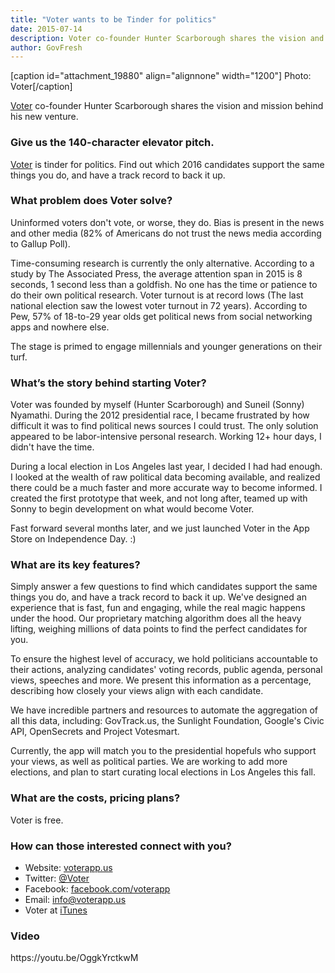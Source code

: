 ```yaml
---
title: "Voter wants to be Tinder for politics"
date: 2015-07-14
description: Voter co-founder Hunter Scarborough shares the vision and mission behind his new venture.
author: GovFresh
---
```


[caption id="attachment_19880" align="alignnone" width="1200"] Photo: Voter[/caption]

<a href="http://www.voterapp.us">Voter</a> co-founder Hunter Scarborough shares the vision and mission behind his new venture.
<h3>Give us the 140-character elevator pitch.</h3>
<a href="http://www.voterapp.us">Voter</a> is tinder for politics. Find out which 2016 candidates support the same things you do, and have a track record to back it up.
<h3>What problem does Voter solve?</h3>
Uninformed voters don't vote, or worse, they do. Bias is present in the news and other media (82% of Americans do not trust the news media according to Gallup Poll).

Time-consuming research is currently the only alternative. According to a study by The Associated Press, the average attention span in 2015 is 8 seconds, 1 second less than a goldfish. No one has the time or patience to do their own political research. Voter turnout is at record lows (The last national election saw the lowest voter turnout in 72 years). According to Pew, 57% of 18-to-29 year olds get political news from social networking apps and nowhere else.

The stage is primed to engage millennials and younger generations on their turf.
<h3>What’s the story behind starting Voter?</h3>
Voter was founded by myself (Hunter Scarborough) and Suneil (Sonny) Nyamathi. During the 2012 presidential race, I became frustrated by how difficult it was to find political news sources I could trust. The only solution appeared to be labor-intensive personal research. Working 12+ hour days, I didn't have the time.

During a local election in Los Angeles last year, I decided I had had enough. I looked at the wealth of raw political data becoming available, and realized there could be a much faster and more accurate way to become informed. I created the first prototype that week, and not long after, teamed up with Sonny to begin development on what would become Voter.

Fast forward several months later, and we just launched Voter in the App Store on Independence Day. :)
<h3>What are its key features?</h3>
Simply answer a few questions to find which candidates support the same things you do, and have a track record to back it up. We've designed an experience that is fast, fun and engaging, while the real magic happens under the hood. Our proprietary matching algorithm does all the heavy lifting, weighing millions of data points to find the perfect candidates for you.

To ensure the highest level of accuracy, we hold politicians accountable to their actions, analyzing candidates' voting records, public agenda, personal views, speeches and more. We present this information as a percentage, describing how closely your views align with each candidate.

We have incredible partners and resources to automate the aggregation of all this data, including: GovTrack.us, the Sunlight Foundation, Google's Civic API, OpenSecrets and Project Votesmart.

Currently, the app will match you to the presidential hopefuls who support your views, as well as political parties. We are working to add more elections, and plan to start curating local elections in Los Angeles this fall.
<h3>What are the costs, pricing plans?</h3>
Voter is free.
<h3>How can those interested connect with you?</h3>
<ul>
	<li>Website: <a href="http://www.voterapp.us">voterapp.us</a></li>
	<li>Twitter: <a href="http://twitter.com/Voter">@Voter</a></li>
	<li>Facebook: <a href="http://www.facebook.com/voterapp">facebook.com/voterapp</a></li>
	<li>Email: <a href="mailto:info@voterapp.us">info@voterapp.us</a></li>
	<li>Voter at <a href="https://appsto.re/us/WvNP3.i">iTunes</a></li>
</ul>
<h3>Video</h3>
https://youtu.be/OggkYrctkwM
